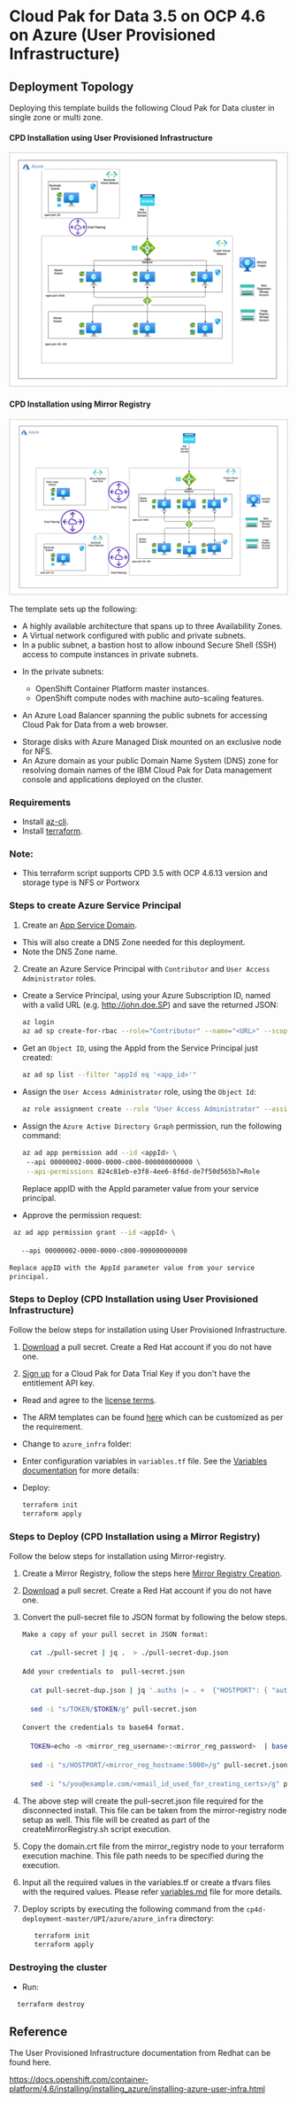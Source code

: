 # Cloud Pak for Data 3.5 on OCP 4.6 on Azure (User Provisioned Infrastructure)

## Deployment Topology

Deploying this template builds the following Cloud Pak for Data cluster in single zone or multi zone.

#### CPD Installation using User Provisioned Infrastructure 

![Alt text](images/AzureCPD-Arch-UPI.png)

#### CPD Installation using Mirror Registry 

![Alt text](images/AzureCPD-Arch-UPI-MirrorRegistry.png)

The template sets up the following:

* A highly available architecture that spans up to three Availability Zones.
* A Virtual network configured with public and private subnets.
*  In a public subnet, a bastion host to allow inbound Secure Shell (SSH) access to compute instances in private subnets.

-	In the private subnets:

    - OpenShift Container Platform master instances.
    - OpenShift compute nodes with machine auto-scaling features.
* An Azure Load Balancer spanning the public subnets for accessing Cloud Pak for Data from a web browser.
<!-- * Storage disks with Azure Managed Disk mounted on compute nodes for Portworx or on an exclusive node for NFS. -->
* Storage disks with Azure Managed Disk mounted on an exclusive node for NFS.
* An Azure domain as your public Domain Name System (DNS) zone for resolving domain names of the IBM Cloud Pak for Data management console and applications deployed on the cluster.

### Requirements

* Install [az-cli](https://docs.microsoft.com/en-us/cli/azure/install-azure-cli?view=azure-cli-latest).
* Install [terraform](https://learn.hashicorp.com/terraform/getting-started/install.html).

### Note: 

* This terraform script supports CPD 3.5 with OCP 4.6.13 version and storage type is NFS or Portworx 

### Steps to create Azure Service Principal

1. Create an [App Service Domain](https://portal.azure.com/#create/Microsoft.Domain).
  + This will also create a DNS Zone needed for this deployment.
  + Note the DNS Zone name.
2. Create an Azure Service Principal with `Contributor` and `User Access Administrator` roles.
  + Create a Service Principal, using your Azure Subscription ID, named with a valid URL (e.g. http://john.doe.SP) and save the returned JSON:

    

    ``` bash
    az login
    az ad sp create-for-rbac --role="Contributor" --name="<URL>" --scopes="/subscriptions/<subscription_id>"
    ```

  + Get an `Object ID`, using the AppId from the Service Principal just created:

    

    ``` bash
    az ad sp list --filter "appId eq '<app_id>'"
    ```

  + Assign the `User Access Administrator` role, using the `Object Id`:

    

    ``` bash
    az role assignment create --role "User Access Administrator" --assignee-object-id "<object_id>"
    ```

  + Assign the `Azure Active Directory Graph` permission, run the following command:

    

    ``` bash
    az ad app permission add --id <appId> \ 
     --api 00000002-0000-0000-c000-000000000000 \
     --api-permissions 824c81eb-e3f8-4ee6-8f6d-de7f50d565b7=Role
    ```

    Replace appID with the AppId parameter value from your service principal.

  + Approve the permission request: 

  ```bash 
   az ad app permission grant --id <appId> \ 

     --api 00000002-0000-0000-c000-000000000000
  ``` 
    Replace appID with the AppId parameter value from your service principal.
### Steps to Deploy (CPD Installation using User Provisioned Infrastructure)

Follow the below steps for installation using User Provisioned Infrastructure. 

1. [Download](https://cloud.redhat.com/openshift/install/pull-secret) a pull secret. Create a Red Hat account if you do not have one.

2. [Sign up](https://www.ibm.com/account/reg/us-en/signup?formid=urx-42212) for a Cloud Pak for Data Trial Key if you don't have the entitlement API key.

<!-- * If you choose Portworx as your storage class, see [Portworx documentation](PORTWORX.md) for generating `portworx spec url`.  -->

* Read and agree to the [license terms](https://ibm.biz/Bdq6KP).
* The ARM templates can be found [here](https://github.ibm.com/IIG/cpd_terraform/tree/master/UPI/azure/openshift_module) which can be customized as per the requirement.
* Change to `azure_infra` folder:
* Enter configuration variables in `variables.tf` file. See the [Variables documentation](VARIABLES.md) for more details:
* Deploy:

  ```bash
  terraform init
  terraform apply
  ```

### Steps to Deploy (CPD Installation using a Mirror Registry)

Follow the below steps for installation using Mirror-registry. 

1. Create a Mirror Registry, follow the steps here [Mirror Registry Creation](./MirrorRegistrySetupForAzure.md).
2. [Download](https://cloud.redhat.com/openshift/install/pull-secret) a pull secret. Create a Red Hat account if you do not have one. 
3. Convert the pull-secret file to JSON format by following the below steps. 

    ```bash 
    Make a copy of your pull secret in JSON format:
    
      cat ./pull-secret | jq .  > ./pull-secret-dup.json

    Add your credentials to  pull-secret.json

      cat pull-secret-dup.json | jq '.auths |= . +  {"HOSTPORT": { "auth": "TOKEN", "email": "you@example.com"}}' pull-secret-dup.json > pull-secret.json

      sed -i "s/TOKEN/$TOKEN/g" pull-secret.json
    
    Convert the credentials to base64 format. 
    
      TOKEN=echo -n <mirror_reg_username>:<mirror_reg_password>  | base64 -w0

      sed -i "s/HOSTPORT/<mirror_reg_hostname:5000>/g" pull-secret.json

      sed -i "s/you@example.com/<email_id_used_for_creating_certs>/g" pull-secret.json

4. The above step will create the pull-secret.json file required for the disconnected install. This file can be taken from the mirror-registry node setup as well. This file will be created as part of the createMirrorRegistry.sh script execution.

5. Copy the domain.crt file from the mirror_registry node to your terraform execution machine. This file path needs to be specified during the execution. 

6. Input all the required values in the variables.tf or create a tfvars files with the required values. Please refer [variables.md](./VARIABLES.md) file for more details. 

7. Deploy scripts by executing the following command from the `cp4d-deployment-master/UPI/azure/azure_infra` directory:

    ``` bash
       terraform init
       terraform apply
    ```
### Destroying the cluster

* Run:

  

``` bash
  terraform destroy
  ```
## Reference 

The User Provisioned Infrastructure documentation from Redhat can be found here. 

https://docs.openshift.com/container-platform/4.6/installing/installing_azure/installing-azure-user-infra.html 